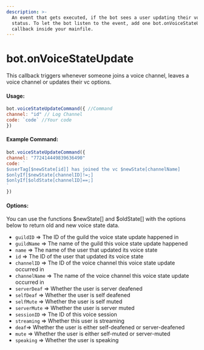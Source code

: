 ```yaml
---
description: >-
  An event that gets executed, if the bot sees a user updating their voice
  status. To let the bot listen to the event, add one bot.onVoiceStateUpdate()
  callback inside your mainfile.
---
```


# bot.onVoiceStateUpdate

This callback triggers whenever someone joins a voice channel, leaves a voice channel or updates their vc options. 

#### Usage:

```javascript
bot.voiceStateUpdateCommand({ //Command
channel: "id" // Log Channel
code: `code` //Your code
})
```

#### Example Command:

```javascript
bot.voiceStateUpdateCommand({ 
channel: "772414449839636490" 
code: `
$userTag[$newState[id]] has joined the vc $newState[channelName]
$onlyIf[$newState[channelID]!=;]
$onlyIf[$oldState[channelID]==;]
` 
})
```

#### Options:

You can use the functions $newState\[\] and $oldState\[\] with the options below to return old and new voice state data.

* `guildID` =&gt; The ID of the guild the voice state update happened in 
* `guildName` =&gt; The name of the guild this voice state update happened
* `name` =&gt; The name of the user that updated its voice state 
* `id` =&gt; The ID of the user that updated its voice state
* `channelID` =&gt; The ID of the voice channel this voice state update occurred in
* `channelName` =&gt; The name of the voice channel this voice state update occurred in
* `serverDeaf` =&gt; Whether the user is server deafened
* `selfDeaf` =&gt; Whether the user is self deafened
* `selfMute` =&gt; Whether the user is self muted
* `serverMute` =&gt; Whether the user is server muted
* `sessionID` =&gt; The ID of this voice session
* `streaming` =&gt; Whether this user is streaming
* `deaf`=&gt; Whether the user is either self-deafened or server-deafened
* `mute` =&gt; Whether the user is either self-muted or server-muted
* `speaking` =&gt; Whether the user is speaking

